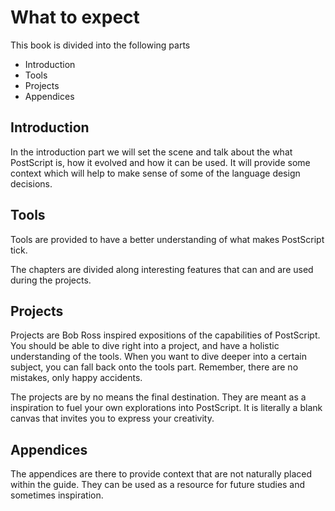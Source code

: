 # What to expect
This book is divided into the following parts

* Introduction
* Tools
* Projects
* Appendices

## Introduction
In the introduction part we will set the scene and talk about the what PostScript is, how it evolved and how it can be used. It will provide some context which will help to make sense of some of the language design decisions.

## Tools
Tools are provided to have a better understanding of what makes PostScript tick.

The chapters are divided along interesting features that can and are used during the projects.

## Projects
Projects are Bob Ross inspired expositions of the capabilities of PostScript. You should be able to dive right into a project, and have a holistic understanding of the tools. When you want to dive deeper into a certain subject, you can fall back onto the tools part. Remember, there are no mistakes, only happy accidents.

The projects are by no means the final destination. They are meant as a inspiration to fuel your own explorations into PostScript. It is literally a blank canvas that invites you to express your creativity. 

## Appendices
The appendices are there to provide context that are not naturally placed within the guide. They can be used as a resource for future studies and sometimes inspiration.